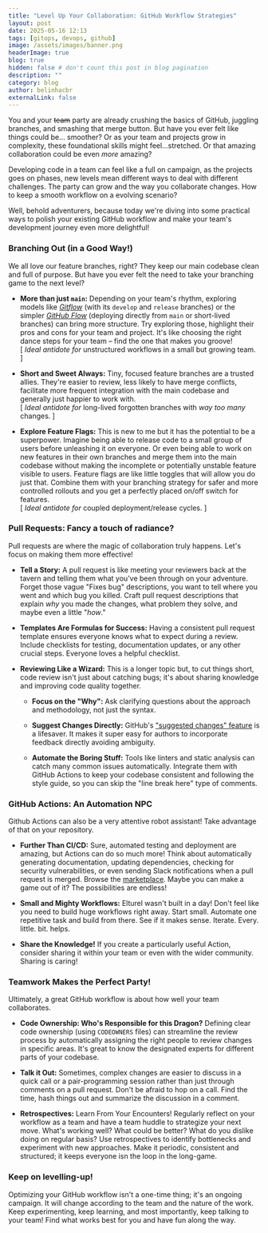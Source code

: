 ```yaml
---
title: "Level Up Your Collaboration: GitHub Workflow Strategies"
layout: post
date: 2025-05-16 12:13
tags: [gitops, devops, github]
image: /assets/images/banner.png
headerImage: true
blog: true
hidden: false # don't count this post in blog pagination
description: ""
category: blog
author: belinhacbr
externalLink: false
---
```


You and your ~~team~~ party are already crushing the basics of GitHub, juggling branches, and smashing that merge button. But have you ever felt like things could be… smoother? Or as your team and projects grow in complexity, these foundational skills might feel...stretched. Or that amazing collaboration could be even *more* amazing?

Developing code in a team can feel like a full on campaign, as the projects goes on phases, new levels mean different ways to deal with different challenges. The party can grow and the way you collaborate changes. How to keep a smooth workflow on a evolving scenario?

Well, behold adventurers, because today we're diving into some practical ways to polish your existing GitHub workflow and make your team's development journey even more delightful!

### Branching Out (in a Good Way!)

We all love our feature branches, right? They keep our main codebase clean and full of purpose. But have you ever felt the need to take your branching game to the next level?

* **More than just `main`:** Depending on your team's rhythm, exploring models like [*Gitflow*](https://www.atlassian.com/git/tutorials/comparing-workflows/gitflow-workflow) (with its `develop` and `release` branches) or the simpler [*GitHub Flow*](https://docs.github.com/en/get-started/using-github/github-flow) (deploying directly from `main` or short-lived branches) can bring more structure. Try exploring those, highlight their pros and cons for your team and project. It's like choosing the right dance steps for your team – find the one that makes you groove!<br>
   [ *Ideal antidote for* unstructured workflows in a small but growing team. ]

* **Short and Sweet Always:** Tiny, focused feature branches are a trusted allies. They're easier to review, less likely to have merge conflicts, facilitate more frequent integration with the main codebase and generally just happier to work with.<br>
    [ *Ideal antidote for* long-lived forgotten branches with *way too many* changes. ]

* **Explore Feature Flags:** This is new to me but it has the potential to be a superpower. Imagine being able to release code to a small group of users before unleashing it on everyone. Or even being able to work on new features in their own branches and merge them into the main codebase without making the incomplete or potentially unstable feature visible to users. Feature flags are like little toggles that will allow you do just that. Combine them with your branching strategy for safer and more controlled rollouts and you get a perfectly placed on/off switch for features.<br>
    [ *Ideal antidote for* coupled deployment/release cycles. ]

### Pull Requests: Fancy a touch of radiance?

Pull requests are where the magic of collaboration truly happens. Let's focus on making them more effective!

* **Tell a Story:** A pull request is like meeting your reviewers back at the tavern and telling them what you've been through on your adventure. Forget those vague "Fixes bug" descriptions, you want to tell where you went and which bug you killed. Craft pull request descriptions that explain *why* you made the changes, what problem they solve, and maybe even a little "*how*."

* **Templates Are Formulas for Success:** Having a consistent pull request template ensures everyone knows what to expect during a review. Include checklists for testing, documentation updates, or any other crucial steps. Everyone loves a helpful checklist.

* **Reviewing Like a Wizard:** This is a longer topic but, to cut things short, code review isn't just about catching bugs; it's about sharing knowledge and improving code quality together.
    * **Focus on the "Why":** Ask clarifying questions about the approach and methodology, not just the syntax.

    * **Suggest Changes Directly:** GitHub's ["suggested changes" feature](https://docs.github.com/en/pull-requests/collaborating-with-pull-requests/reviewing-changes-in-pull-requests/incorporating-feedback-in-your-pull-request) is a lifesaver. It makes it super easy for authors to incorporate feedback directly avoiding ambiguity.

    * **Automate the Boring Stuff:** Tools like linters and static analysis can catch many common issues automatically. Integrate them with GitHub Actions to keep your codebase consistent and following the style guide, so you can skip the "line break here" type of comments.

### GitHub Actions: An Automation NPC

Github Actions can also be a very attentive robot assistant! Take advantage of that on your repository.

* **Further Than CI/CD:** Sure, automated testing and deployment are amazing, but Actions can do so much more! Think about automatically generating documentation, updating dependencies, checking for security vulnerabilities, or even sending Slack notifications when a pull request is merged. Browse the [marketplace](https://github.com/marketplace?type=actions). Maybe you can make a game out of it? The possibilities are endless!

* **Small and Mighty Workflows:** Elturel wasn't built in a day! Don't feel like you need to build huge workflows right away. Start small. Automate one repetitive task and build from there. See if it makes sense. Iterate. Every. little. bit. helps.

* **Share the Knowledge!** If you create a particularly useful Action, consider sharing it within your team or even with the wider community. Sharing is caring!

### Teamwork Makes the Perfect Party!

Ultimately, a great GitHub workflow is about how well your team collaborates.

* **Code Ownership: Who's Responsible for this Dragon?** Defining clear code ownership (using `CODEOWNERS` files) can streamline the review process by automatically assigning the right people to review changes in specific areas. It's great to know the designated experts for different parts of your codebase.

* **Talk it Out:** Sometimes, complex changes are easier to discuss in a quick call or a pair-programming session rather than just through comments on a pull request. Don't be afraid to hop on a call. Find the time, hash things out and summarize the discussion in a comment.

* **Retrospectives:** Learn From Your Encounters! Regularly reflect on your workflow as a team and have a team huddle to strategize your next move. What's working well? What could be better? What do you dislike doing on regular basis? Use retrospectives to identify bottlenecks and experiment with new approaches. Make it periodic, consistent and structured; it keeps everyone isn the loop in the long-game.

### Keep on levelling-up!

Optimizing your GitHub workflow isn't a one-time thing; it's an ongoing campaign. It will change according to the team and the nature of the work. Keep experimenting, keep learning, and most importantly, keep talking to your team! Find what works best for you and have fun along the way.
